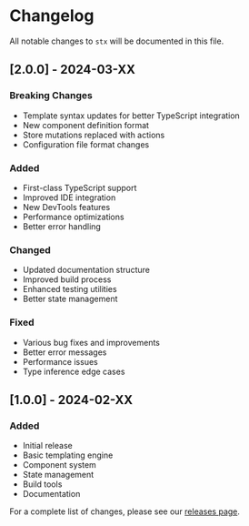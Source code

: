 # Changelog

All notable changes to `stx` will be documented in this file.

## [2.0.0] - 2024-03-XX

### Breaking Changes

- Template syntax updates for better TypeScript integration
- New component definition format
- Store mutations replaced with actions
- Configuration file format changes

### Added

- First-class TypeScript support
- Improved IDE integration
- New DevTools features
- Performance optimizations
- Better error handling

### Changed

- Updated documentation structure
- Improved build process
- Enhanced testing utilities
- Better state management

### Fixed

- Various bug fixes and improvements
- Better error messages
- Performance issues
- Type inference edge cases

## [1.0.0] - 2024-02-XX

### Added

- Initial release
- Basic templating engine
- Component system
- State management
- Build tools
- Documentation

For a complete list of changes, please see our [releases page](https://github.com/stacksjs/stx/releases).
